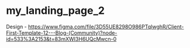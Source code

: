 # my_landing_page_2
Design - https://www.figma.com/file/3D55UE8298O986PTqIwghR/Client-First-Template-12---Blog-(Community)?node-id=533%3A2153&t=83mXWI3H6UQcMwcn-0